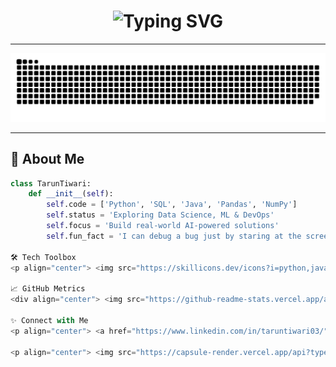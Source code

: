 <!-- Header with Typing Animation -->
<h1 align="center">
  <img src="https://readme-typing-svg.demolab.com?font=Fira+Code&weight=600&size=28&pause=1000&color=00FF99&center=true&vCenter=true&width=600&lines=Hey!+I'm+Tarun+Tiwari👋;AI+%7C+ML+%7C+Data+%7C+DevOps+Enthusiast;Welcome+to+Tarun-23113's+Code+Lab!;Enjoy+the+Graphicated+Experience" alt="Typing SVG" />
</h1>

---

<!-- Snake animation -->
<p align="center">
  <img src="https://github.com/Platane/snk/raw/output/github-contribution-grid-snake.svg" alt="snake animation" />
</p>

---

## 🚀 About Me

```python
class TarunTiwari:
    def __init__(self):
        self.code = ['Python', 'SQL', 'Java', 'Pandas', 'NumPy']
        self.status = 'Exploring Data Science, ML & DevOps'
        self.focus = 'Build real-world AI-powered solutions'
        self.fun_fact = 'I can debug a bug just by staring at the screen!'

🛠️ Tech Toolbox
<p align="center"> <img src="https://skillicons.dev/icons?i=python,java,sql,git,github,linux,docker,postman,pytorch,vscode" /> </p>

📈 GitHub Metrics
<div align="center"> <img src="https://github-readme-stats.vercel.app/api?username=Tarun-23113&show_icons=true&theme=radical" /> <img src="https://github-readme-streak-stats.herokuapp.com/?user=Tarun-23113&theme=radical" /> <img src="https://github-readme-stats.vercel.app/api/top-langs/?username=Tarun-23113&layout=compact&theme=radical" /> </div>

✨ Connect with Me
<p align="center"> <a href="https://www.linkedin.com/in/taruntiwari03/"><img src="https://img.shields.io/badge/-LinkedIn-blue?style=flat&logo=linkedin" /></a> <a href="mailto:taruntiwari@email.com"><img src="https://img.shields.io/badge/-Email-white?style=flat&logo=gmail" /></a> <a href="https://github.com/Tarun-23113"><img src="https://img.shields.io/badge/-GitHub-black?style=flat&logo=github" /></a> </p>

<p align="center"> <img src="https://capsule-render.vercel.app/api?type=waving&color=gradient&height=120&section=footer"/> </p> ```
